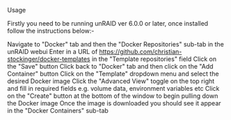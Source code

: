 Usage

Firstly you need to be running unRAID ver 6.0.0 or later, once installed follow the instructions below:-

Navigate to "Docker" tab and then the "Docker Repositories" sub-tab in the unRAID webui
Enter in a URL of https://github.com/christian-stockinger/docker-templates in the "Template repositories" field
Click on the "Save" button
Click back to "Docker" tab and then click on the "Add Container" button
Click on the "Template" dropdown menu and select the desired Docker image
Click the "Advanced View" toggle on the top right and fill in required fields e.g. volume data, environment variables etc
Click on the "Create" button at the bottom of the window to begin pulling down the Docker image
Once the image is downloaded you should see it appear in the "Docker Containers" sub-tab